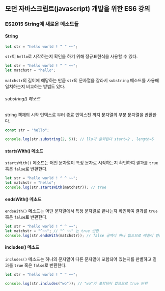 ## 모던 자바스크립트(javascript) 개발을 위한 ES6 강의

### ES2015 String에 새로운 메소드들

#### String

```js
let str = "hello world ! ^ ^ ~~";
```

`str`이 `hello`로 시작하는지 확인을 하기 위해 정규표현식을 사용할 수 있다.

```js
let str = "hello world ! ^ ^ ~~";
let matchstr = "hello";
```

`matchstr`의 길이에 해당하는 만큼 `str`의 문자열을 잘라서 
`substring` 메소드를 사용해 일치하는지 비교하는 방법도 있다.

###### substring() 메소드
string 객체의 시작 인덱스로 부터 종료 인덱스전 까지 문자열의 부분 문자열을 반환한다.
```js
const str = "hello";

console.log(str.substring(2, 5)); // llo가 출력된다 start=2 , length=5
```

#### startsWith() 메소드
`startsWith()` 메소드는 어떤 문자열이 특정 문자로 시작하는지 확인하여 결과를 `true` 혹은 `false`로 반환한다.

```js
let str = "hello world ! ^ ^ ~~";
let matchstr = "hello";
console.log(str.startsWith(matchstr)); // true
```

#### endsWith() 메소드
`endsWith()` 메소드는 어떤 문자열에서 특정 문자열로 끝나는지 확인하여 결과를 `true` 혹은 `false`로 반환한다.

```js
let str = "hello world ! ^ ^ ~~";
let matchstr = "^~~"; // "^ ~~" 는 true 반환
console.log(str.endsWith(matchstr)); // false 공백이 하나 없으므로 매칭이 안된다.
```

#### includes() 메소드
`includes()` 메소드는 하나의 문자열이 다른 문자열에 포함되어 있는지를 판별하고 결과를 `true` 혹은 `false`로 반환한다.

```js
let str = "hello world ! ^ ^ ~~";

console.log(str.includes("wo")); // "wo"가 포함되어 있으므로 true 반환
```

